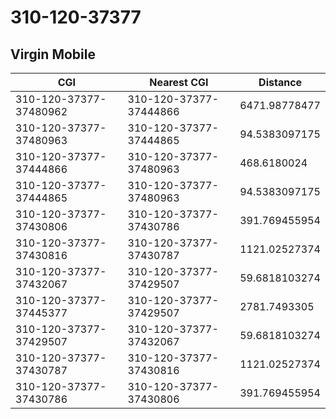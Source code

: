 # 310-120-37377
## Virgin Mobile


| CGI | Nearest CGI | Distance |
|-----|-------------|----------|
| 310-120-37377-37480962 | 310-120-37377-37444866 | 6471.98778477 |
| 310-120-37377-37480963 | 310-120-37377-37444865 | 94.5383097175 |
| 310-120-37377-37444866 | 310-120-37377-37480963 | 468.6180024 |
| 310-120-37377-37444865 | 310-120-37377-37480963 | 94.5383097175 |
| 310-120-37377-37430806 | 310-120-37377-37430786 | 391.769455954 |
| 310-120-37377-37430816 | 310-120-37377-37430787 | 1121.02527374 |
| 310-120-37377-37432067 | 310-120-37377-37429507 | 59.6818103274 |
| 310-120-37377-37445377 | 310-120-37377-37429507 | 2781.7493305 |
| 310-120-37377-37429507 | 310-120-37377-37432067 | 59.6818103274 |
| 310-120-37377-37430787 | 310-120-37377-37430816 | 1121.02527374 |
| 310-120-37377-37430786 | 310-120-37377-37430806 | 391.769455954 |
